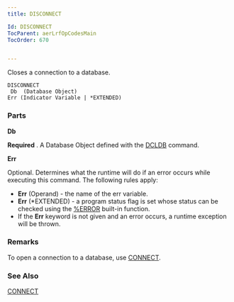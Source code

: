 ```yaml
---
title: DISCONNECT

Id: DISCONNECT
TocParent: aerLrfOpCodesMain
TocOrder: 670


---
```


Closes a connection to a database.

```
DISCONNECT 
 Db  (Database Object)
Err (Indicator Variable | *EXTENDED)
```

### Parts

**Db** 

**Required** . A Database Object defined with the [DCLDB](DCLDB.html) command.


**Err** 

Optional. Determines what the runtime will do if an error occurs while executing this command. The following rules apply: 

- **Err** (Operand) - the name of the err variable.
- **Err** (*EXTENDED) - a program status flag is set whose status can be checked using the [%ERROR](ERROR_Function.html) built-in function.
- If the **Err** keyword is not given and an error occurs, a runtime exception will be thrown.


### Remarks
To open a connection to a database, use [CONNECT](CONNECT.html).

### See Also
[CONNECT](CONNECT.html) 

